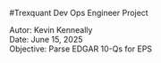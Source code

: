 #Trexquant Dev Ops Engineer Project     
      
Autor: Kevin Kenneally   
Date: June 15, 2025    
Objective: Parse EDGAR 10-Qs for EPS     



